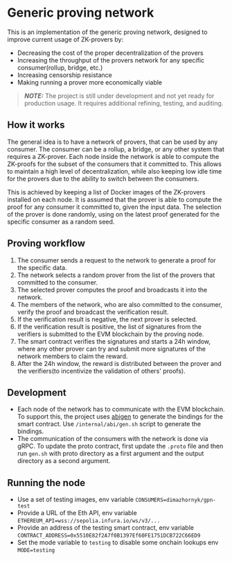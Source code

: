 # Generic proving network

This is an implementation of the generic proving network, designed to improve current usage of ZK-provers by:

- Decreasing the cost of the proper decentralization of the provers
- Increasing the throughput of the provers network for any specific consumer(rollup, bridge, etc.)
- Increasing censorship resistance
- Making running a prover more economically viable

> **_NOTE:_**  The project is still under development and not yet ready for production usage. It requires additional refining, testing, and auditing.

## How it works

The general idea is to have a network of provers, that can be used by any consumer. The consumer can be a rollup, a
bridge, or any other system that requires a ZK-prover.
Each node inside the network is able to compute the ZK-proofs for the subset of the consumers that it committed to.
This allows to maintain a high level of decentralization, while also keeping low idle time for the provers due to the
ability to switch between the consumers.

This is achieved by keeping a list of Docker images of the ZK-provers installed on each node. It is assumed that the
prover is able to compute the proof for any consumer it committed to, given the input data.
The selection of the prover is done randomly, using on the latest proof generated for the specific consumer as a random
seed.

## Proving workflow

1. The consumer sends a request to the network to generate a proof for the specific data.
2. The network selects a random prover from the list of the provers that committed to the consumer.
3. The selected prover computes the proof and broadcasts it into the network.
4. The members of the network, who are also committed to the consumer, verify the proof and broadcast the verification
   result.
5. If the verification result is negative, the next prover is selected.
6. If the verification result is positive, the list of signatures from the verifiers is submitted to the EVM blockchain
   by the proving node.
7. The smart contract verifies the signatures and starts a 24h window, where any other prover can try and submit more
   signatures of the network members to claim the reward.
8. After the 24h window, the reward is distributed between the prover and the verifiers(to incentivize the validation of
   others' proofs).

## Development

- Each node of the network has to communicate with the EVM blockchain. To support this, the project
  uses [abigen](https://geth.ethereum.org/docs/tools/abigen) to generate the bindings for the smart contract.
  Use `/internal/abi/gen.sh` script to generate the bindings.
- The communication of the consumers with the network is done via gRPC. To update the proto contract, first update
  the `.proto` file and then run `gen.sh` with proto directory as a first argument and the output directory as a second
  argument.

## Running the node

- Use a set of testing images, env variable `CONSUMERS=dimazhornyk/gpn-test`
- Provide a URL of the Eth API, env variable `ETHEREUM_API=wss://sepolia.infura.io/ws/v3/...`
- Provide an address of the testing smart contract, env
  variable `CONTRACT_ADDRESS=0x5510E82f2A7f0B1397Ef60FE1751DCB722C66ED9`
- Set the mode variable to `testing` to disable some onchain lookups env `MODE=testing`
